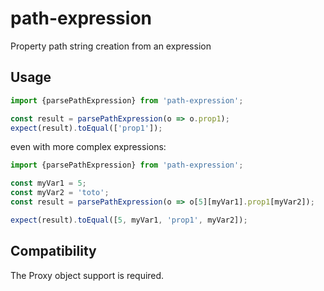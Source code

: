 # path-expression
Property path string creation from an expression

## Usage
```typescript
import {parsePathExpression} from 'path-expression';

const result = parsePathExpression(o => o.prop1);
expect(result).toEqual(['prop1']);
```

even with more complex expressions:
```typescript
import {parsePathExpression} from 'path-expression';

const myVar1 = 5;
const myVar2 = 'toto';
const result = parsePathExpression(o => o[5][myVar1].prop1[myVar2]);

expect(result).toEqual([5, myVar1, 'prop1', myVar2]);
```

## Compatibility
The Proxy object support is required.